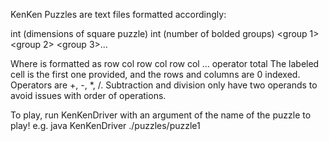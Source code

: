 KenKen Puzzles are text files formatted accordingly:

int (dimensions of square puzzle)
int (number of bolded groups)
<group 1>
<group 2>
<group 3>...

Where <group i> is formatted as row col row col row col ... operator total
The labeled cell is the first one provided, and the rows and columns are 0 indexed.
Operators are +, -, *, /. Subtraction and division only have two operands to avoid issues with order of operations.

To play, run KenKenDriver with an argument of the name of the puzzle to play!
e.g. java KenKenDriver ./puzzles/puzzle1